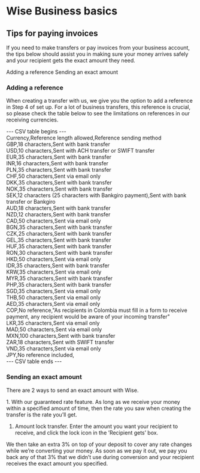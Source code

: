 # Wise Business basics  
## Tips for paying invoices  
If you need to make transfers or pay invoices from your business account, the tips below should assist you in making sure your money arrives safely and your recipient gets the exact amount they need.

Adding a reference Sending an exact amount

### Adding a reference

When creating a transfer with us, we give you the option to add a reference in Step 4 of set up. For a lot of business transfers, this reference is crucial, so please check the table below to see the limitations on references in our receiving currencies.


--- CSV table begins ---  
Currency,Reference length allowed,Reference sending method  
GBP,18 characters,Sent with bank transfer  
USD,10 characters,Sent with ACH transfer or SWIFT transfer  
EUR,35 characters,Sent with bank transfer  
INR,16 characters,Sent with bank transfer  
PLN,35 characters,Sent with bank transfer  
CHF,50 characters,Sent via email only  
DKK,35 characters,Sent with bank transfer  
NOK,35 characters,Sent with bank transfer  
SEK,12 characters (25 characters with Bankgiro payment),Sent with bank transfer or Bankgiro  
AUD,18 characters,Sent with bank transfer  
NZD,12 characters,Sent with bank transfer  
CAD,50 characters,Sent via email only  
BGN,35 characters,Sent with bank transfer  
CZK,25 characters,Sent with bank transfer  
GEL,35 characters,Sent with bank transfer  
HUF,35 characters,Sent with bank transfer  
RON,30 characters,Sent with bank transfer  
HKD,50 characters,Sent via email only  
IDR,35 characters,Sent with bank transfer  
KRW,35 characters,Sent via email only  
MYR,35 characters,Sent with bank transfer  
PHP,35 characters,Sent with bank transfer  
SGD,35 characters,Sent via email only  
THB,50 characters,Sent via email only  
AED,35 characters,Sent via email only  
COP,No reference,"As recipients in Colombia must fill in a form to receive payment, any recipient would be aware of your incoming transfer"  
LKR,35 characters,Sent via email only  
MAD,50 characters,Sent via email only  
MXN,100 characters,Sent with bank transfer  
ZAR,18 characters,Sent with SWIFT transfer  
VND,35 characters,Sent via email only  
JPY,No reference included,  
--- CSV table ends ---  


### Sending an exact amount

There are 2 ways to send an exact amount with Wise.

1\. With our guaranteed rate feature. As long as we receive your money within a specified amount of time, then the rate you saw when creating the transfer is the rate you’ll get.

  1. Amount lock transfer. Enter the amount you want your recipient to receive, and click the lock icon in the ’Recipient gets’ box.




We then take an extra 3% on top of your deposit to cover any rate changes while we’re converting your money. As soon as we pay it out, we pay you back any of that 3% that we didn’t use during conversion and your recipient receives the exact amount you specified.